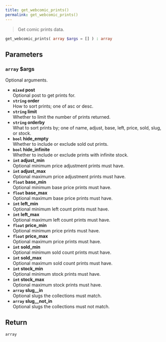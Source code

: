 ```yaml
---
title: get_webcomic_prints()
permalink: get_webcomic_prints()
---
```


> Get comic prints data.

```php
get_webcomic_prints( array $args = [] ) : array
```

## Parameters

### `array` $args
Optional arguments.

- **`mixed` post**  
Optional post to get prints for.
- **`string` order**  
How to sort prints; one of asc or desc.
- **`string` limit**  
Whether to limit the number of prints returned.
- **`string` orderby**  
What to sort prints by; one of name, adjust,
base, left, price, sold, slug, or stock.
- **`bool` hide_empty**  
Whether to include or exclude sold out prints.
- **`bool` hide_infinite**  
Whether to include or exclude prints with
infinite stock.
- **`int` adjust_min**  
Optional minimum price adjustment prints must
have.
- **`int` adjust_max**  
Optional maximum price adjustment prints must
have.
- **`float` base_min**  
Optional minimum base price prints must have.
- **`float` base_max**  
Optional maximum base price prints must have.
- **`int` left_min**  
Optional minimum left count prints must have.
- **`int` left_max**  
Optional maximum left count prints must have.
- **`float` price_min**  
Optional minimum price prints must have.
- **`float` price_max**  
Optional maximum price prints must have.
- **`int` sold_min**  
Optional minimum sold count prints must have.
- **`int` sold_max**  
Optional maximum sold count prints must have.
- **`int` stock_min**  
Optional minimum stock prints must have.
- **`int` stock_max**  
Optional maximum stock prints must have.
- **`array` slug__in**  
Optional slugs the collections must match.
- **`array` slug__not_in**  
Optional slugs the collections must not
match.

## Return

`array`
